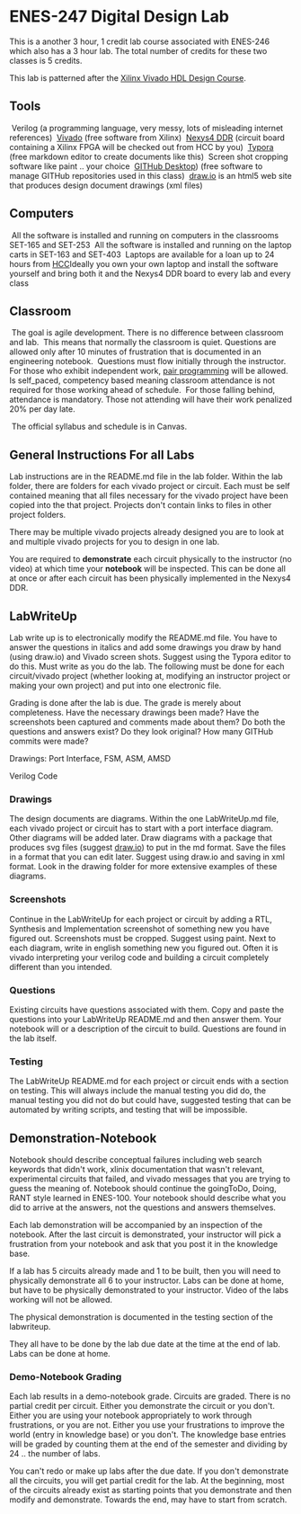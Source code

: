 # ENES-247 Digital Design Lab

This is a another 3 hour, 1 credit lab course associated with ENES-246 which also has a 3 hour lab. The total number of credits for these two classes is 5 credits. 

This lab is patterned after the [Xilinx Vivado HDL Design Course](https://www.xilinx.com/support/university/vivado/vivado-teaching-material/hdl-design.html).

## Tools

​	Verilog (a programming language, very messy, lots of misleading internet references)
​	[Vivado](https://www.xilinx.com/support/download.html) (free software from Xilinx)
​	[Nexys4 DDR](https://store.digilentinc.com/nexys-4-ddr-artix-7-fpga-trainer-board-recommended-for-ece-curriculum/) (circuit board containing a Xilinx FPGA will be checked out from HCC by you)
​	[Typora](https://typora.io/) (free markdown editor to create documents like this)
​	Screen shot cropping software like paint .. your choice
​	[GITHub Desktop](https://desktop.github.com/)) (free software to manage GITHub repositories used in this class)
​	[draw.io](https://www.draw.io/)  is an html5 web site that produces design document drawings (xml files) 

## Computers

​	All the software is installed and running on computers in the classrooms SET-165 and SET-253
​	All the software is installed and running on the laptop carts in SET-163 and SET-403
​	Laptops are available for a loan up to 24 hours from [HCC](http://howardcc.smartcatalogiq.com/en/2015-2016/Catalog/General-Information/Computer-Services/Laptop-Loans)
​	Ideally you own your own laptop and install the software yourself and bring both it and the Nexys4 DDR board to every lab and every class

## Classroom

​	The goal is agile development. There is no difference between classroom and lab.
​	This means that normally the classroom is quiet.
​	Questions are allowed only after 10 minutes of frustration that is documented in an engineering notebook.
​	Questions must flow initially through the instructor.
​	For those who exhibit independent work, [pair programming](https://en.wikipedia.org/wiki/Pair_programming) will be allowed.
​	Is self_paced, competency based meaning classroom attendance is not required for those working ahead of schedule.
​	For those falling behind, attendance is mandatory.  Those not attending will have their work penalized 20% per day late. 

​	The official syllabus and schedule is in Canvas. 

## General Instructions For all Labs

Lab instructions are in the README.md file in the lab folder.  Within the lab folder, there are folders for each vivado project or circuit. Each must be self contained meaning that all files necessary for the vivado project have been copied into the that project. Projects don't contain links to files in other project folders. 

There may be multiple vivado projects already designed you are to look at and multiple vivado projects for you to design in one lab.  

You are required to **demonstrate** each circuit physically to the instructor (no video) at which time your **notebook** will be inspected. This can be done all at once or after each circuit has been physically implemented in the Nexys4 DDR. 

## LabWriteUp  

Lab write up is to electronically modify the README.md file. You have to answer the questions in italics and add some drawings you draw by hand (using draw.io) and Vivado screen shots.  Suggest using the Typora editor to do this. Must write as you do the lab. The following must be done for each circuit/vivado project (whether looking at, modifying an instructor project or making your own project) and put into one electronic file. 

Grading is done after the lab is due. The grade is merely about completeness. Have the necessary drawings been made? Have the screenshots been captured and comments made about them? Do both the questions and answers exist? Do they look original? How many GITHub commits were made?

Drawings: Port Interface, FSM, ASM, AMSD

Verilog Code



### Drawings  

The design documents are diagrams. Within the one LabWriteUp.md file, each vivado project or circuit has to start with a port interface diagram.  Other diagrams will be added later. Draw diagrams with a package that produces svg files (suggest [draw.io](www.draw.io)) to put in the md format. Save the files in a format that you can edit later. Suggest using draw.io and saving in xml format. Look in the drawing folder for more extensive examples of these diagrams.

### Screenshots  

Continue in the LabWriteUp for each project or circuit by adding a RTL, Synthesis and Implementation screenshot of something new you have figured out.  Screenshots must be cropped. Suggest using paint. Next to each diagram, write in english something new you figured out.  Often it is vivado interpreting your verilog code and building a circuit completely different than you intended. 

### Questions  

Existing circuits have questions associated with them. Copy and paste the questions into your LabWriteUp README.md and then answer them. Your notebook will or a description of the circuit to build. Questions are found in the lab itself. 

### Testing  

The LabWriteUp README.md for each project or circuit ends with a section on testing. This will always include the manual testing you did do, the manual testing you did not do but could have, suggested testing that can be automated by writing scripts, and testing that will be impossible. 

## Demonstration-Notebook  

Notebook should describe conceptual failures including web search keywords that didn't work, xlinix documentation that wasn't relevant, experimental circuits that failed, and vivado messages that you are trying to guess the meaning of.  Notebook should continue the goingToDo, Doing, RANT style learned in ENES-100. Your notebook should describe what you did to arrive at the answers, not the questions and answers themselves. 

Each lab demonstration will be accompanied by an inspection of the notebook. After the last circuit is demonstrated, your instructor will pick a frustration from your notebook and ask that you post it in the knowledge base. 

If a lab has 5 circuits already made and 1 to be built, then you will need to physically demonstrate all 6 to your instructor. Labs can be done at home, but have to be physically demonstrated to your instructor.  Video of the labs working will not be allowed.

The physical demonstration is documented in the testing section of the labwriteup. 

They all have to be done by the lab due date at the time at the end of lab. Labs can be done at home.

### Demo-Notebook Grading

Each lab results in a demo-notebook grade. Circuits are graded. There is no partial credit per circuit. Either you demonstrate the circuit or you don't. Either you are using your notebook appropriately to work through frustrations, or you are not. Either you use your frustrations to improve the world (entry in knowledge base) or you don't. The knowledge base entries will be graded by counting them at the end of the semester and dividing by 24 .. the number of labs. 

You can't redo or make up labs after the due date. If you don't demonstrate all the circuits, you will get partial credit for the lab. At the beginning, most of the circuits already exist as starting points that you demonstrate and then modify and demonstrate. Towards the end, may have to start from scratch.
